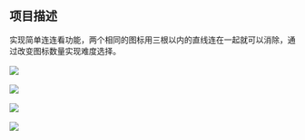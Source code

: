 ## 项目描述
实现简单连连看功能，两个相同的图标用三根以内的直线连在一起就可以消除，通过改变图标数量实现难度选择。<br><br>
![](https://github.com/cglibin/picture/blob/master/lian/lian_1.PNG)<br><br>
![](https://github.com/cglibin/picture/blob/master/lian/lian_2.PNG)<br><br>
![](https://github.com/cglibin/picture/blob/master/lian/lian_3.PNG)<br><br>
![](hhttps://github.com/cglibin/picture/blob/master/lian/lian_4.PNG)
